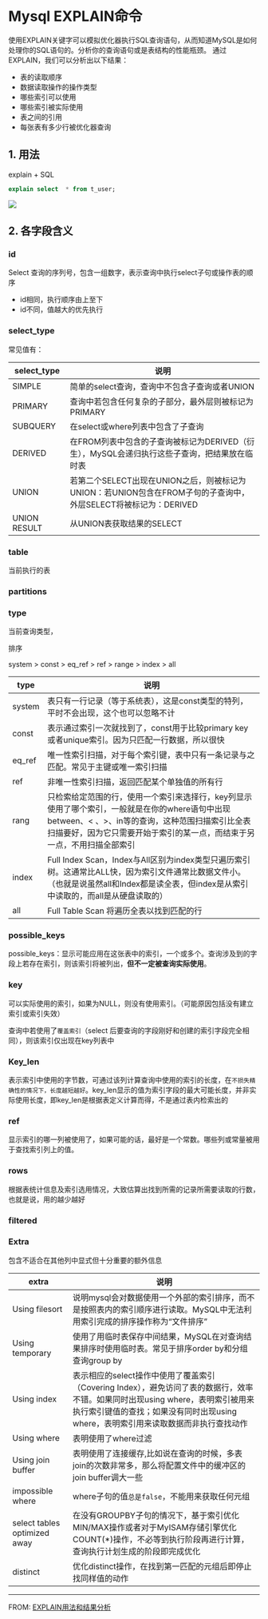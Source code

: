 # Mysql EXPLAIN命令
使用EXPLAIN关键字可以模拟优化器执行SQL查询语句，从而知道MySQL是如何处理你的SQL语句的。分析你的查询语句或是表结构的性能瓶颈。
通过EXPLAIN，我们可以分析出以下结果：
- 表的读取顺序
- 数据读取操作的操作类型
- 哪些索引可以使用
- 哪些索引被实际使用
- 表之间的引用
- 每张表有多少行被优化器查询

## 1. 用法
explain + SQL
```sql
explain select  * from t_user;
```

![](https://gitee.com/dachuant/image/raw/master/picgo/image-20200809135854972.png)

## 2. 各字段含义
### id

Select 查询的序列号，包含一组数字，表示查询中执行select子句或操作表的顺序

- id相同，执行顺序由上至下
- id不同，值越大的优先执行

### select_type
常见值有：

| select_type  | 说明                                                         |
| ------------ | ------------------------------------------------------------ |
| SIMPLE       | 简单的select查询，查询中不包含子查询或者UNION                |
| PRIMARY      | 查询中若包含任何复杂的子部分，最外层则被标记为PRIMARY        |
| SUBQUERY     | 在select或where列表中包含了子查询                            |
| DERIVED      | 在FROM列表中包含的子查询被标记为DERIVED（衍生），MySQL会递归执行这些子查询，把结果放在临时表 |
| UNION        | 若第二个SELECT出现在UNION之后，则被标记为UNION：若UNION包含在FROM子句的子查询中，外层SELECT将被标记为：DERIVED |
| UNION RESULT | 从UNION表获取结果的SELECT                                    |

### table

当前执行的表

### partitions

### type

当前查询类型，

排序

system > const > eq_ref > ref > range > index > all



| type   | 说明                                                         |
| ------ | ------------------------------------------------------------ |
| system | 表只有一行记录（等于系统表），这是const类型的特列，平时不会出现，这个也可以忽略不计 |
| const  | 表示通过索引一次就找到了，const用于比较primary key 或者unique索引。因为只匹配一行数据，所以很快 |
| eq_ref | 唯一性索引扫描，对于每个索引键，表中只有一条记录与之匹配。常见于主键或唯一索引扫描 |
| ref    | 非唯一性索引扫描，返回匹配某个单独值的所有行                 |
| rang   | 只检索给定范围的行，使用一个索引来选择行，key列显示使用了哪个索引，一般就是在你的where语句中出现between、< 、>、in等的查询，这种范围扫描索引比全表扫描要好，因为它只需要开始于索引的某一点，而结束于另一点，不用扫描全部索引 |
| index  | Full Index Scan，Index与All区别为index类型只遍历索引树。这通常比ALL快，因为索引文件通常比数据文件小。（也就是说虽然all和Index都是读全表，但index是从索引中读取的，而all是从硬盘读取的） |
| all    | Full Table Scan 将遍历全表以找到匹配的行                     |

###  possible_keys

possible_keys：显示可能应用在这张表中的索引，一个或多个。查询涉及到的字段上若存在索引，则该索引将被列出，**但不一定被查询实际使用**。

### key

可以实际使用的索引，如果为NULL，则没有使用索引。（可能原因包括没有建立索引或索引失效）

查询中若使用了`覆盖索引`（select 后要查询的字段刚好和创建的索引字段完全相同），则该索引仅出现在key列表中

### Key_len

表示索引中使用的字节数，可通过该列计算查询中使用的索引的长度，在`不损失精确性的情况下，长度越短越好`。key_len显示的值为索引字段的最大可能长度，并非实际使用长度，即key_len是根据表定义计算而得，不是通过表内检索出的

### ref

显示索引的哪一列被使用了，如果可能的话，最好是一个常数。哪些列或常量被用于查找索引列上的值。

### rows

根据表统计信息及索引选用情况，大致估算出找到所需的记录所需要读取的行数，也就是说，用的越少越好

### filtered

### Extra

包含不适合在其他列中显式但十分重要的额外信息

| extra                        | 说明                                                         |
| -------------------------------------- | -------------------------------- |
| Using filesort               | 说明mysql会对数据使用一个外部的索引排序，而不是按照表内的索引顺序进行读取。MySQL中无法利用索引完成的排序操作称为“文件排序” |
| Using temporary              | 使用了用临时表保存中间结果，MySQL在对查询结果排序时使用临时表。常见于排序order by和分组查询group by |
| Using index                  | 表示相应的select操作中使用了覆盖索引（Covering Index），避免访问了表的数据行，效率不错。如果同时出现using where，表明索引被用来执行索引键值的查找；如果没有同时出现using where，表明索引用来读取数据而非执行查找动作 |
| Using where                  | 表明使用了where过滤                                          |
| Using join buffer            | 表明使用了连接缓存,比如说在查询的时候，多表join的次数非常多，那么将配置文件中的缓冲区的join buffer调大一些 |
| impossible where             | where子句的值`总是false`，不能用来获取任何元组               |
| select tables optimized away | 在没有GROUPBY子句的情况下，基于索引优化MIN/MAX操作或者对于MyISAM存储引擎优化COUNT(*)操作，不必等到执行阶段再进行计算，查询执行计划生成的阶段即完成优化 |
| distinct | 优化distinct操作，在找到第一匹配的元组后即停止找同样值的动作 |



---

FROM: [EXPLAIN用法和结果分析](https://blog.csdn.net/why15732625998/article/details/80388236)